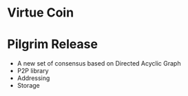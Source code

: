 # Virtue Coin

# Pilgrim Release
- A new set of consensus based on Directed Acyclic Graph
- P2P library
- Addressing
- Storage
